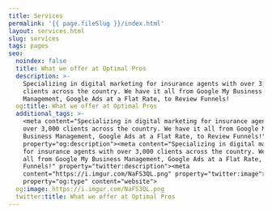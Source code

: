 ```yaml
---
title: Services
permalink: '{{ page.fileSlug }}/index.html'
layout: services.html
slug: services
tags: pages
seo:
  noindex: false
  title: What we offer at Optimal Pros
  description: >-
    Specializing in digital marketing for insurance agents with over 3,000
    clients across the country. We have it all from Google My Business
    Management, Google Ads at a Flat Rate, to Review Funnels!
  og:title: What we offer at Optimal Pros
  additional_tags: >-
    <meta content="Specializing in digital marketing for insurance agents with
    over 3,000 clients across the country. We have it all from Google My
    Business Management, Google Ads at a Flat Rate, to Review Funnels!"
    property="og:description"><meta content="Specializing in digital marketing
    for insurance agents with over 3,000 clients across the country. We have it
    all from Google My Business Management, Google Ads at a Flat Rate, to Review
    Funnels!" property="twitter:description"><meta
    content="https://i.imgur.com/NaFS3QL.png" property="twitter:image"><meta
    property="og:type" content="website">
  og:image: https://i.imgur.com/NaFS3QL.png
  twitter:title: What we offer at Optimal Pros
---
```



